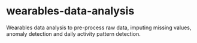 # wearables-data-analysis
Wearables data analysis to pre-process raw data, imputing missing values, anomaly detection and daily activity pattern detection.
